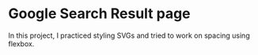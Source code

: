 # Google Search Result page

In this project, I practiced styling SVGs and tried to work on spacing using flexbox.
